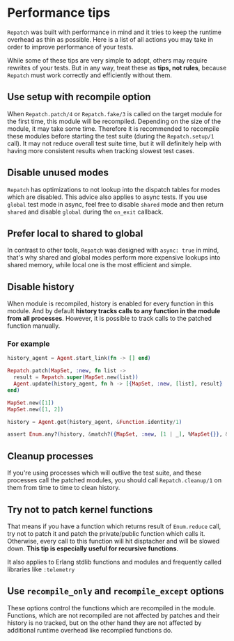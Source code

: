 # Performance tips

`Repatch` was built with performance in mind and it tries to keep the runtime overhead as thin as possible.
Here is a list of all actions you may take in order to improve performance of your tests.

While some of these tips are very simple to adopt, others may require rewrites of your tests. But in any way,
treat these as **tips, not rules**, because `Repatch` must work correctly and efficiently without them.

## Use setup with recompile option

When `Repatch.patch/4` or `Repatch.fake/3` is called on the target module for the first time, this module will be
recompiled. Depending on the size of the module, it may take some time. Therefore it is recommended to recompile these modules
before starting the test suite (during the `Repatch.setup/1` call). It may not reduce overall test suite time, but it will
definitely help with having more consistent results when tracking slowest test cases.

## Disable unused modes

`Repatch` has optimizations to not lookup into the dispatch tables for modes which are disabled.
This advice also applies to async tests. If you use `global` test mode in async, feel free to
disable `shared` mode and then return `shared` and disable `global` during the `on_exit` callback.

## Prefer local to shared to global

In contrast to other tools, `Repatch` was designed with `async: true` in mind, that's why
shared and global modes perform more expensive lookups into shared memory, while local
one is the most efficient and simple.

## Disable history

When module is recompiled, history is enabled for every function in this module. And by default
**history tracks calls to any function in the module from all processes**. However, it is
possible to track calls to the patched function manually.

### For example

```elixir
history_agent = Agent.start_link(fn -> [] end)

Repatch.patch(MapSet, :new, fn list ->
  result = Repatch.super(MapSet.new(list))
  Agent.update(history_agent, fn h -> [{MapSet, :new, [list], result} | h] end)
end)

MapSet.new([1])
MapSet.new([1, 2])

history = Agent.get(history_agent, &Function.identity/1)

assert Enum.any?(history, &match?({MapSet, :new, [1 | _], %MapSet{}}, &1))
```

## Cleanup processes

If you're using processes which will outlive the test suite, and these processes call the patched modules, you should call `Repatch.cleanup/1` on them from time to time to clean history.

## Try not to patch kernel functions

That means if you have a function which returns result of `Enum.reduce` call, try not to patch it and
patch the private/public function which calls it. Otherwise, every call to this function will hit disptacher
and will be slowed down. **This tip is especially useful for recursive functions**.

It also applies to Erlang stdlib functions and modules and frequently called libraries like `:telemetry`

## Use `recompile_only` and `recompile_except` options

These options control the functions which are recompiled in the module. Functions, which are not
recompiled are not affected by patches and their history is no tracked, but on the other hand
they are not affected by additional runtime overhead like recompiled functions do.

